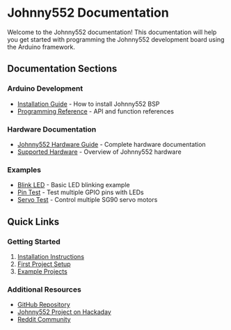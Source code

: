 # Johnny552 Documentation

Welcome to the Johnny552 documentation! This documentation will help you get started with programming the Johnny552 development board using the Arduino framework.

## Documentation Sections

### Arduino Development
- [Installation Guide](arduino/Johnny552_ArduinoInstallation.md) - How to install Johnny552 BSP
- [Programming Reference](arduino/Johnny552_Documentation.md#programming-reference) - API and function references

### Hardware Documentation
- [Johnny552 Hardware Guide](hardware/johnny522_HardwareDocumentation.md) - Complete hardware documentation
- [Supported Hardware](arduino/Johnny552_Documentation.md#supported-hardware) - Overview of Johnny552 hardware

### Examples
- [Blink LED](examples/blink_led/Blink_LED_Example.md) - Basic LED blinking example
- [Pin Test](examples/pin_test/pin_test.md) - Test multiple GPIO pins with LEDs
- [Servo Test](examples/servo_test/servo_test.md) - Control multiple SG90 servo motors

## Quick Links

### Getting Started
1. [Installation Instructions](arduino/Johnny552_ArduinoInstallation.md)
2. [First Project Setup](arduino/Johnny552_Documentation.md#setting-up-your-first-project)
3. [Example Projects](arduino/Johnny552_Documentation.md#finding-examples)

### Additional Resources
- [GitHub Repository](https://github.com/Johnny552/johnny552-arduino-bsp)
- [Johnny552 Project on Hackaday](https://hackaday.io/project/202773-johnny552-iot-development-board)
- [Reddit Community](https://www.reddit.com/r/Johnny552)
